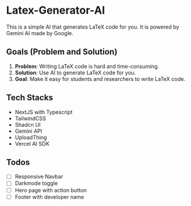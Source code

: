# Latex-Generator-AI

This is a simple AI that generates LaTeX code for you. It is powered by Gemini AI made by Google.

## Goals (Problem and Solution)

1. **Problem**: Writing LaTeX code is hard and time-consuming.
2. **Solution**: Use AI to generate LaTeX code for you.
3. **Goal**: Make it easy for students and researchers to write LaTeX code.

## Tech Stacks

- NextJS with Typescript
- TailwindCSS
- Shadcn UI
- Gemini API
- UploadThing
- Vercel AI SDK

## Todos

- [ ] Responsive Navbar
- [ ] Darkmode toggle
- [ ] Hero page with action button
- [ ] Footer with developer name
